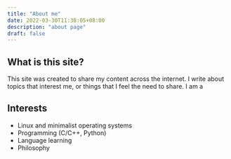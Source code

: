 ```yaml
---
title: "About me"
date: 2022-03-30T11:38:05+08:00
description: "about page"
draft: false
---
```


## What is this site?
This site was created to share my content across the internet. I write about topics that interest me, or things that I feel the need to share. I am a 

## Interests
- Linux and minimalist operating systems
- Programming (C/C++, Python)
- Language learning
- Philosophy

